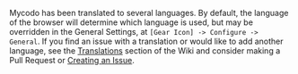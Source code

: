 Mycodo has been translated to several languages. By default, the language of the browser will determine which language is used, but may be overridden in the General Settings, at `[Gear Icon] -> Configure -> General`. If you find an issue with a translation or would like to add another language, see the [Translations](https://github.com/kizniche/Mycodo/wiki/Translations) section of the Wiki and consider making a Pull Request or [Creating an Issue](https://github.com/kizniche/Mycodo/issues/new).
